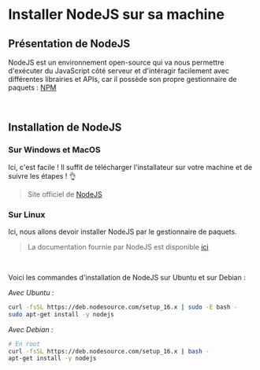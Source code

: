 # Installer NodeJS sur sa machine

## Présentation de NodeJS
NodeJS est un environnement open-source qui va nous permettre d'exécuter du JavaScript côté serveur et d'intéragir facilement avec différentes librairies et APIs, car il possède son propre gestionnaire de paquets : [NPM](https://www.npmjs.com/)

<br>

## Installation de NodeJS
### Sur Windows et MacOS
Ici, c'est facile ! Il suffit de télécharger l'installateur sur votre machine et de suivre les étapes ! 👌

> Site officiel de [NodeJS](https://nodejs.org/en/)

### Sur Linux
Ici, nous allons devoir installer NodeJS par le gestionnaire de paquets.

> La documentation fournie par NodeJS est disponible [ici](https://nodejs.org/en/download/package-manager/)

<br>

Voici les commandes d'installation de NodeJS sur Ubuntu et sur Debian :

*Avec Ubuntu :*
```sh
curl -fsSL https://deb.nodesource.com/setup_16.x | sudo -E bash -
sudo apt-get install -y nodejs
```

*Avec Debian :*
```sh
# En root
curl -fsSL https://deb.nodesource.com/setup_16.x | bash -
apt-get install -y nodejs
```